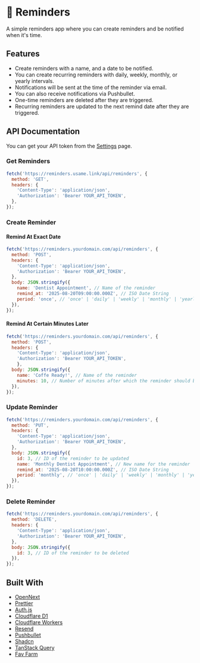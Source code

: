 # 🔔 Reminders

A simple reminders app where you can create reminders and be notified when it's time.

## Features
- Create reminders with a name, and a date to be notified.
- You can create recurring reminders with daily, weekly, monthly, or yearly intervals.
- Notifications will be sent at the time of the reminder via email.
- You can also receive notifications via Pushbullet.
- One-time reminders are deleted after they are triggered.
- Recurring reminders are updated to the next remind date after they are triggered.

## API Documentation

You can get your API token from the [Settings](https://reminders.usame.link/settings) page.

### Get Reminders

```js
fetch('https://reminders.usame.link/api/reminders', {
  method: 'GET',
  headers: {
    'Content-Type': 'application/json',
    'Authorization': 'Bearer YOUR_API_TOKEN',
  },
});
```

### Create Reminder

#### Remind At Exact Date
```js
fetch('https://reminders.yourdomain.com/api/reminders', {
  method: 'POST',
  headers: {
    'Content-Type': 'application/json',
    'Authorization': 'Bearer YOUR_API_TOKEN',
  },
  body: JSON.stringify({
    name: 'Dentist Appointment', // Name of the reminder
    remind_at: '2025-08-20T09:00:00.000Z', // ISO Date String
    period: 'once', // 'once' | 'daily' | 'weekly' | 'monthly' | 'yearly'
  }),
});
```

#### Remind At Certain Minutes Later
```js
fetch('https://reminders.yourdomain.com/api/reminders', {
  method: 'POST',
  headers: {
    'Content-Type': 'application/json',
    'Authorization': 'Bearer YOUR_API_TOKEN',
    },
  body: JSON.stringify({
    name: 'Coffe Ready!', // Name of the reminder
    minutes: 10, // Number of minutes after which the reminder should be triggered
  }),
});
```

### Update Reminder

```js
fetch('https://reminders.yourdomain.com/api/reminders', {
  method: 'PUT',
  headers: {
    'Content-Type': 'application/json',
    'Authorization': 'Bearer YOUR_API_TOKEN',
  },
  body: JSON.stringify({
    id: 3, // ID of the reminder to be updated
    name: 'Monthly Dentist Appointment', // New name for the reminder
    remind_at: '2025-08-20T10:00:00.000Z', // ISO Date String
    period: 'monthly', // 'once' | 'daily' | 'weekly' | 'monthly' | 'yearly'
  }),
});
```

### Delete Reminder

```js
fetch('https://reminders.yourdomain.com/api/reminders', {
  method: 'DELETE',
  headers: {
    'Content-Type': 'application/json',
    'Authorization': 'Bearer YOUR_API_TOKEN',
  },
  body: JSON.stringify({
    id: 3, // ID of the reminder to be deleted
  }),
});
```

## Built With
- [OpenNext](https://opennext.js.org/)
- [Prettier](https://prettier.io/)
- [Auth.js](https://authjs.dev/)
- [Cloudflare D1](https://developers.cloudflare.com/d1/)
- [Cloudflare Workers](https://developers.cloudflare.com/workers/)
- [Resend](https://resend.com/)
- [Pushbullet](https://www.pushbullet.com/)
- [Shadcn](https://ui.shadcn.com/)
- [TanStack Query](https://tanstack.com/query/)
- [Fav Farm](https://fav.farm/)
